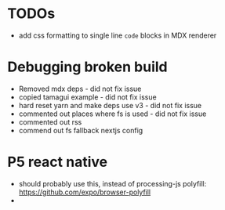 # TODOs

- add css formatting to single line `code` blocks in MDX renderer

# Debugging broken build

- Removed mdx deps - did not fix issue
- copied tamagui example - did not fix issue
- hard reset yarn and make deps use v3 - did not fix issue
- commented out places where fs is used - did not fix issue
- commented out rss
- commend out fs fallback nextjs config

# P5 react native

- should probably use this, instead of processing-js polyfill: https://github.com/expo/browser-polyfill
-
